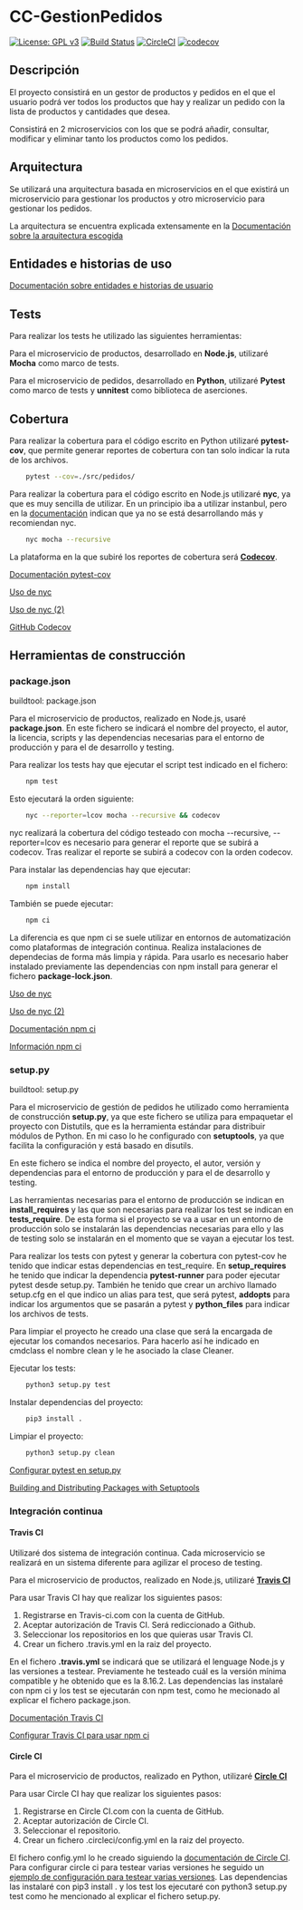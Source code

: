 # CC-GestionPedidos

[![License: GPL v3](https://img.shields.io/badge/License-GPL%20v3-blue.svg)](https://www.gnu.org/licenses/gpl-3.0)
[![Build Status](https://travis-ci.com/toniMR/CC-GestionPedidos.svg?branch=master)](https://travis-ci.com/toniMR/CC-GestionPedidos)
[![CircleCI](https://circleci.com/gh/toniMR/CC-GestionPedidos/tree/master.svg?style=svg)](https://circleci.com/gh/toniMR/CC-GestionPedidos/tree/master)
[![codecov](https://codecov.io/gh/toniMR/CC-GestionPedidos/branch/master/graph/badge.svg)](https://codecov.io/gh/toniMR/CC-GestionPedidos)

## Descripción

El proyecto consistirá en un gestor de productos y pedidos en el que el usuario podrá ver todos los productos que hay y realizar un pedido con la lista de productos y cantidades que desea.  

Consistirá en 2 microservicios con los que se podrá añadir, consultar, modificar y eliminar tanto los productos como los pedidos.

## Arquitectura

Se utilizará una arquitectura basada en microservicios en el que existirá un microservicio para gestionar los productos y otro microservicio para gestionar los pedidos.  

La arquitectura se encuentra explicada extensamente en la [Documentación sobre la arquitectura escogida](doc/arquitectura.md)

## Entidades e historias de uso

[Documentación sobre entidades e historias de usuario](doc/entidades.md)

## Tests

Para realizar los tests he utilizado las siguientes herramientas:  

Para el microservicio de productos, desarrollado en **Node.js**, utilizaré **Mocha** como marco de tests.

Para el microservicio de pedidos, desarrollado en **Python**, utilizaré **Pytest** como marco de tests y **unnitest** como biblioteca de aserciones.

## Cobertura

Para realizar la cobertura para el código escrito en Python utilizaré **pytest-cov**, que permite generar reportes de cobertura con tan solo indicar la ruta de los archivos.

```bash
    pytest --cov=./src/pedidos/
```

Para realizar la cobertura para el código escrito en Node.js utilizaré **nyc**, ya que es muy sencilla de utilizar. En un principio iba a utilizar instanbul, pero en la [documentación](https://www.npmjs.com/package/istanbul) indican que ya no se está desarrollando más y recomiendan nyc.

```bash
    nyc mocha --recursive
```

La plataforma en la que subiré los reportes de cobertura será [**Codecov**](https://codecov.io/).

[Documentación pytest-cov](https://pypi.org/project/pytest-cov/)  

[Uso de nyc](https://github.com/istanbuljs/nyc)  

[Uso de nyc (2)](https://istanbul.js.org/docs/tutorials/mocha/)  

[GitHub Codecov](https://github.com/codecov/example-python#can-i-upload-my-coverage-files)  

## Herramientas de construcción

### package.json

buildtool: package.json

Para el microservicio de productos, realizado en Node.js, usaré **package.json**. En este fichero se indicará el nombre del proyecto, el autor, la licencia, scripts y las dependencias necesarias para el entorno de producción y para el de desarrollo y testing.

Para realizar los tests hay que ejecutar el script test indicado en el fichero:

```bash
    npm test
```

Esto ejecutará la orden siguiente:

```bash
    nyc --reporter=lcov mocha --recursive && codecov
```

nyc realizará la cobertura del código testeado con mocha --recursive, --reporter=lcov es necesario para generar el reporte que se subirá a codecov. Tras realizar el reporte se subirá a codecov con la orden codecov.

Para instalar las dependencias hay que ejecutar:

```bash
    npm install
```

También se puede ejecutar:

```bash
    npm ci
```

La diferencia es que npm ci se suele utilizar en entornos de automatización como plataformas de integración continua. Realiza instalaciones de dependecias de forma más limpia y rápida. Para usarlo es necesario haber instalado previamente las dependencias con npm install para generar el fichero **package-lock.json**.

[Uso de nyc](https://github.com/istanbuljs/nyc)

[Uso de nyc (2)](https://istanbul.js.org/docs/tutorials/mocha/)  

[Documentación npm ci](https://docs.npmjs.com/cli/ci.html)  

[Información npm ci](https://medium.com/better-programming/npm-ci-vs-npm-install-which-should-you-use-in-your-node-js-projects-51e07cb71e26)

### setup.py

buildtool: setup.py

Para el microservicio de gestión de pedidos he utilizado como herramienta de construcción **setup.py**, ya que este fichero se utiliza para empaquetar el proyecto con Distutils, que es la herramienta estándar para distribuir módulos de Python. En mi caso lo he configurado con **setuptools**, ya que facilita la configuración y está basado en disutils.

En este fichero se indica el nombre del proyecto, el autor, versión y dependencias para el entorno de producción y para el de desarrollo y testing.

Las herramientas necesarias para el entorno de producción se indican en **install_requires** y las que son necesarias para realizar los test se indican en **tests_require**. De esta forma si el proyecto se va a usar en un entorno de producción solo se instalarán las dependencias necesarias para ello y las de testing solo se instalarán en el momento que se vayan a ejecutar los test.

Para realizar los tests con pytest y generar la cobertura con pytest-cov he tenido que indicar estas dependencias en test_require. En **setup_requires** he tenido que indicar la dependencia **pytest-runner** para poder ejecutar pytest desde setup.py. También he tenido que crear un archivo llamado setup.cfg en el que indico un alias para test, que será pytest, **addopts** para indicar los argumentos que se pasarán a pytest y **python_files** para indicar los archivos de tests.

Para limpiar el proyecto he creado una clase que será la encargada de ejecutar los comandos necesarios. Para hacerlo así he indicado en cmdclass el nombre clean y le he asociado la clase Cleaner.

Ejecutar los tests:

```bash
    python3 setup.py test
```

Instalar dependencias del proyecto:

```bash
    pip3 install .
```

Limpiar el proyecto:

```bash
    python3 setup.py clean
```

[Configurar pytest en setup.py](https://pytest.readthedocs.io/en/2.8.7/goodpractices.html)

[Building and Distributing Packages with Setuptools](https://setuptools.readthedocs.io/en/latest/setuptools.html)

### Integración continua

#### Travis CI

Utilizaré dos sistema de integración continua. Cada microservicio se realizará en un sistema diferente para agilizar el proceso de testing.

Para el microservicio de productos, realizado en Node.js, utilizaré [**Travis CI**](https://travis-ci.com/)  

Para usar Travis CI hay que realizar los siguientes pasos:

1) Registrarse en Travis-ci.com con la cuenta de GitHub.
2) Aceptar autorización de Travis CI. Será rediccionado a Github.
3) Seleccionar los repositorios en los que quieras usar Travis CI.
4) Crear un fichero .travis.yml en la raiz del proyecto.

En el fichero **.travis.yml** se indicará que se utilizará el lenguage Node.js y las versiones a testear. Previamente he testeado cuál es la versión mínima compatible y he obtenido que es la 8.16.2. Las dependencias las instalaré con npm ci y los test se ejecutarán con npm test, como he mecionado al explicar el fichero package.json.

[Documentación Travis CI](https://docs.travis-ci.com/user/languages/javascript-with-nodejs/)  

[Configurar Travis CI para usar npm ci](https://docs.npmjs.com/cli/ci.html)

#### Circle CI

Para el microservicio de productos, realizado en Python, utilizaré [**Circle CI**](https://circleci.com/)

Para usar Circle CI hay que realizar los siguientes pasos:

1) Registrarse en Circle CI.com con la cuenta de GitHub.
2) Aceptar autorización de Circle CI.
3) Seleccionar el repositorio.
4) Crear un fichero .circleci/config.yml en la raiz del proyecto.

El fichero config.yml lo he creado siguiendo la  [documentación  de Circle CI](https://circleci.com/docs/2.0/project-walkthrough/). Para configurar circle ci para testear varias versiones he seguido un [ejemplo de configuración para testear varias versiones](https://github.com/excitedleigh/virtualfish/blob/aa3d6271bcb86ad27b6d24f96b5bd386d176f588/.circleci/config.yml). Las dependencias las instalaré con pip3 install . y los test los ejecutaré con python3 setup.py test como he mencionado al explicar el fichero setup.py.
